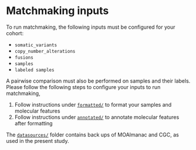 # Matchmaking inputs
To run matchmaking, the following inputs must be configured for your cohort:
- `somatic_variants`
- `copy_number_alterations`
- `fusions`
- `samples`
- `labeled samples`

A pairwise comparison must also be performed on samples and their labels. Please follow the following steps to configure your inputs to run matchmaking,
1. Follow instructions under [`formatted/`](formatted/) to format your samples and molecular features
2. Follow instructions under [`annotated/`](annotated/) to annotate molecular features after formatting

The [`datasources/`](datasources/) folder contains back ups of MOAlmanac and CGC, as used in the present study.
